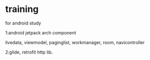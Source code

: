 # training
for android study

1:android jetpack arch component

livedata, viewmodel, paginglist, workmanager, room, navicontroller

2:glide, retrofit http lib.


